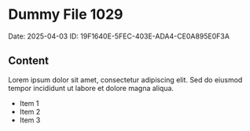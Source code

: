 # Dummy File 1029

Date: 2025-04-03
ID: 19F1640E-5FEC-403E-ADA4-CE0A895E0F3A

## Content

Lorem ipsum dolor sit amet, consectetur adipiscing elit.
Sed do eiusmod tempor incididunt ut labore et dolore magna aliqua.

* Item 1
* Item 2
* Item 3


